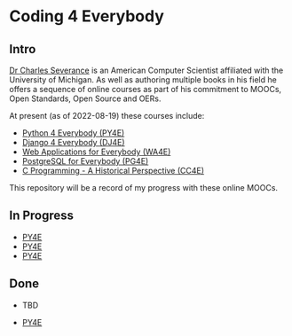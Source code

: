 # Coding 4 Everybody

## Intro

[Dr Charles Severance](https://www.dr-chuck.com/) is an American Computer Scientist affiliated with the University of Michigan. As well as authoring multiple books in his field he offers a sequence of online courses as part of his commitment to MOOCs, Open Standards, Open Source and OERs.

At present (as of 2022-08-19) these courses include:

- [Python 4 Everybody (PY4E)](https://www.py4e.com/)
- [Django 4 Everybody (DJ4E)](https://www.dj4e.com/)
- [Web Applications for Everybody (WA4E)](https://www.wa4e.com/)
- [PostgreSQL for Everybody (PG4E)](https://www.pg4e.com/)
- [C Programming - A Historical Perspective (CC4E)](https://www.cc4e.com/)

This repository will be a record of my progress with these online MOOCs.

## In Progress

- [PY4E](Python4Everybody/README.md)
- [PY4E](Python4Everybody/)
- [PY4E](https://github.com/the-coding-anthropoid/Coding4Everybody/blob/master/Python4Everybody/README.md)
## Done

- TBD

- <a class="js-navigation-open Link--primary" title="Python4Everybody" data-pjax="#repo-content-pjax-container" data-turbo-frame="repo-content-turbo-frame" href="/the-coding-anthropoid/Coding4Everybody/tree/master/Python4Everybody">PY4E</a>